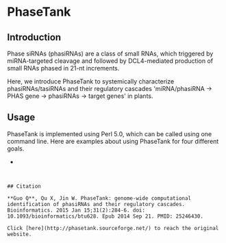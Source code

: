 # PhaseTank

## Introduction

Phase siRNAs (phasiRNAs) are a class of small RNAs, which triggered by miRNA-targeted cleavage and followed by DCL4-mediated production of small RNAs phased in 21-nt increments.

Here, we introduce PhaseTank to systemically characterize phasiRNAs/tasiRNAs and their regulatory cascades 'miRNA/phasiRNA -> PHAS gene -> phasiRNAs -> target genes' in plants.

## Usage

PhaseTank is implemented using Perl 5.0, which can be called using one command line. Here are examples about using PhaseTank for four different goals.

+ ``` phase
 ```


## Citation

**Guo Q**, Qu X, Jin W. PhaseTank: genome-wide computational identification of phasiRNAs and their regulatory cascades. Bioinformatics. 2015 Jan 15;31(2):284-6. doi: 10.1093/bioinformatics/btu628. Epub 2014 Sep 21. PMID: 25246430.

Click [here](http://phasetank.sourceforge.net/) to reach the original website.
